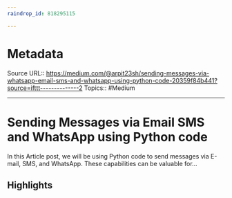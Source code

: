 ```yaml
---
raindrop_id: 818295115

---
```


# Metadata
Source URL:: https://medium.com/@arpit23sh/sending-messages-via-whatsapp-email-sms-and-whatsapp-using-python-code-20359f84b441?source=ifttt--------------2
Topics:: #Medium

---
# Sending Messages via Email SMS and WhatsApp using Python code

In this Article post, we will be using Python code to send messages via E-mail, SMS, and WhatsApp. These capabilities can be valuable for…

## Highlights
